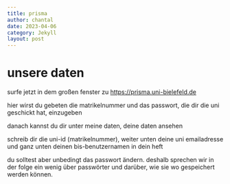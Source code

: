 ```yaml
---
title: prisma
author: chantal
date: 2023-04-06
category: Jekyll
layout: post
---
```


# unsere daten

surfe jetzt in dem großen fenster zu https://prisma.uni-bielefeld.de

hier wirst du gebeten die matrikelnummer und das passwort, die dir die uni geschickt hat, einzugeben

danach kannst du dir unter meine daten, deine daten ansehen

schreib dir die uni-id (matrikelnummer), weiter unten deine uni emailadresse und ganz unten deinen bis-benutzernamen in dein heft

du solltest aber unbedingt das passwort ändern. deshalb sprechen wir in der folge ein wenig über passwörter und darüber, wie sie wo gespeichert werden können.


